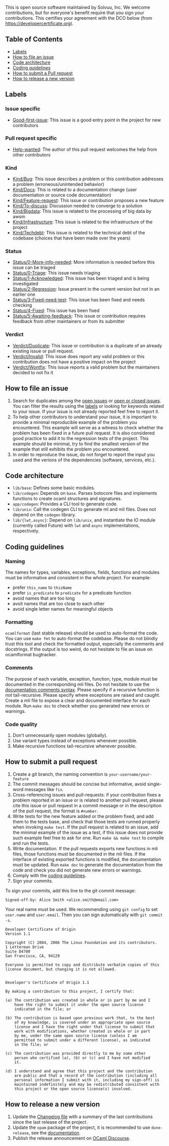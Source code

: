 This is open source software maintained by Solvuu, Inc. We welcome
contributions, but for everyone's benefit require that you sign your
contributions. This certifies your agreement with the DCO below (from
https://developercertificate.org).


## Table of Contents

- [Labels](#labels)
- [How to file an issue](#how-to-file-an-issue)
- [Code architecture](#code-architecture)
- [Coding guidelines](#coding-guidelines)
- [How to submit a Pull request](#how-to-submit-a-pull-request)
- [How to release a new version](#how-to-release-a-new-version)


## Labels

### Issue specific

- [Good-first-issue](https://github.com/solvuu-inc/awsm/labels/Good-first-issue): This issue is a good entry point in the project for new contributors

### Pull request specific

- [Help-wanted](https://github.com/solvuu-inc/awsm/labels/Help-wanted): The author of this pull request welcomes the help from other contributors

### Kind

- [Kind/Bug](https://github.com/solvuu-inc/awsm/labels/Kind%2FBug): This issue describes a problem or this contribution addresses a problem (erroneous/unintended behavior)
- [Kind/Docs](https://github.com/solvuu-inc/awsm/labels/Kind%2FDocs): This is related to a documentation change (user documentation or source code documentation)
- [Kind/Feature-request](https://github.com/solvuu-inc/awsm/labels/Kind%2FFeature-request): This issue or contribution proposes a new feature
- [Kind/To-discuss](https://github.com/solvuu-inc/awsm/labels/Kind%2FTo-discuss): Discussion needed to converge to a solution
- [Kind/Bigdata](https://github.com/solvuu-inc/awsm/labels/Kind%2FBigdata): This issue is related to the processing of big data by awsm
- [Kind/Infrastructure](https://github.com/solvuu-inc/awsm/labels/Kind%2FInfrastructure): This issue is related to the infrastructure of the project
- [Kind/Techdebt](https://github.com/solvuu-inc/awsm/labels/Kind%2FTechdebt): This issue is related to the technical debt of the codebase (choices that have been made over the years)

### Status

- [Status/0-More-info-needed](https://github.com/solvuu-inc/awsm/labels/Status%2F0-More-info-needed): More information is needed before this issue can be triaged
- [Status/0-Triage](https://github.com/solvuu-inc/awsm/labels/Status%2F0-Triage): This issue needs triaging
- [Status/1-Acknowledged](https://github.com/solvuu-inc/awsm/labels/Status%2F1-Acknowledged): This issue has been triaged and is being investigated
- [Status/2-Regression](https://github.com/solvuu-inc/awsm/labels/Status%2F2-Regression): Issue present in the current version but not in an earlier one
- [Status/3-Fixed-need-test](https://github.com/solvuu-inc/awsm/labels/Status%2F3-Fixed-need-test): This issue has been fixed and needs checking
- [Status/4-Fixed](https://github.com/solvuu-inc/awsm/labels/Status%2F4-Fixed): This issue has been fixed
- [Status/5-Awaiting-feedback](https://github.com/solvuu-inc/awsm/labels/Status%2F5-Awaiting-feedback): This issue or contribution requires feedback from other maintainers or from its submitter

### Verdict

- [Verdict/Duplicate](https://github.com/solvuu-inc/awsm/labels/Verdict%2FDuplicate): This issue or contribution is a duplicate of an already existing issue or pull request.
- [Verdict/Invalid](https://github.com/solvuu-inc/awsm/labels/Verdict%2FInvalid): This issue does report any valid problem or this contribution does not have a positive impact on the project
- [Verdict/Wontfix](https://github.com/solvuu-inc/awsm/labels/Verdict%2FWontfix): This issue reports a valid problem but the maintainers decided to not fix it


## How to file an issue

1. Search for duplicates among the [open issues](https://github.com/solvuu-inc/awsm/issues) or [open or closed issues](https://github.com/solvuu-inc/awsm/issues?utf8=%E2%9C%93&q=is%3Aissue). You can filter the results using the [labels](#labels) or looking for keywords related to your issue. If your issue is not already reported feel free to report it.
2. To help other contributors to understand your issue, it is important to provide a minimal reproducible example of the problem you encountered. This example will serve as a witness to check whether the problem has been fixed in a future pull request. It is also considered good practice to add it to the regression tests of the project. This example should be minimal, try to find the smallest version of the example that still exhibits the problem you encountered.
3. In order to reproduce the issue, do not forget to report the input you used and the verions of the dependencies (software, services, etc.).


## Code architecture

- `lib/base`: Defines some basic modules.
- `lib/codegen`: Depends on `base`. Parses botocore files and implements functions to create ocaml structures and signatures.
- `app/codegen`: Provides a CLI tool to generate code.
- `lib/unix`: Call the codegen CLI to generate ml and mli files. Does not depend on the `codegen` library.
- `lib/{lwt,async}`: Depend on `lib/unix`, and instantiate the IO module (currently called Future) with `lwt` and `async` implementations, respectively.


## Coding guidelines

### Naming

The names for types, variables, exceptions, fields, functions and modules must be informative and consistent in the whole project. For example:
- prefer `this_name` to `thisName`
- prefer `is_predicate` to `predicate` for a predicate function
- avoid names that are too long
- avoit names that are too close to each other
- avoid single letter names for meaningful objects

### Formatting

`ocamlformat` (last stable release) should be used to auto-format the code.
You can use `make fmt` to auto-format the codebase.
Please do not blindly trust this tool and check the formatted output, especially the comments and docstrings.
If the output is too weird, do not hesitate to file an issue on ocamlformat bugtracker.

### Comments

The purpose of each variable, exception, function, type, module must be documented in the corresponding mli files.
Do not hesitate to use the [documentation comments syntax](https://caml.inria.fr/pub/docs/manual-ocaml/ocamldoc.html).
Please specify if a recursive function is not tail-recursive.
Please specify where exceptions are raised and caught.
Create a mli file to expose a clear and documented interface for each module.
Run `make doc` to check whether you generated new errors or warnings.

### Code quality

1. Don't unnecessarily open modules (globally).
2. Use variant types instead of exceptions whenever possible.
3. Make recursive functions tail-recursive whenever possible.


## How to submit a pull request

1. Create a git branch, the naming convention is `your-username/your-feature`
2. The commit messages should be concise but informative, avoid single-word messages like `fix`.
2. Cross-referencing issues and pull-requests: if your contribution fixes a problem reported in an issue or is related to another pull request, please cite this issue or pull request in a commit message or in the description of the pull request, the format is `#number`.
3. Write tests for the new feature added or the problem fixed, and add them to the tests base, and check that those tests are runned properly when invoking `make test`. If the pull request is related to an issue, add the minimal example of the issue as a test, if this issue does not provide such example feel free to ask for one. Run `make && make test` to compile and run the tests.
4. Write documentation. If the pull requests exports new functions in mli files, those functions must be documented in the mli files. If the interface of existing exported functions is modified, the documentation must be updated. Run `make doc` to generate the documentation from the code and check you did not generate new errors or warnings.
5. Comply with the [coding guidelines](#coding-guidelines).
6. Sign your commits.


To sign your commits, add this line to the git commit message:

```
Signed-off-by: Alice Smith <alice.smith@email.com>
```

Your real name must be used. We recommending using `git config` to set
`user.name` and `user.email`. Then you can sign automatically with
`git commit -s`.


```
Developer Certificate of Origin
Version 1.1

Copyright (C) 2004, 2006 The Linux Foundation and its contributors.
1 Letterman Drive
Suite D4700
San Francisco, CA, 94129

Everyone is permitted to copy and distribute verbatim copies of this
license document, but changing it is not allowed.


Developer's Certificate of Origin 1.1

By making a contribution to this project, I certify that:

(a) The contribution was created in whole or in part by me and I
    have the right to submit it under the open source license
    indicated in the file; or

(b) The contribution is based upon previous work that, to the best
    of my knowledge, is covered under an appropriate open source
    license and I have the right under that license to submit that
    work with modifications, whether created in whole or in part
    by me, under the same open source license (unless I am
    permitted to submit under a different license), as indicated
    in the file; or

(c) The contribution was provided directly to me by some other
    person who certified (a), (b) or (c) and I have not modified
    it.

(d) I understand and agree that this project and the contribution
    are public and that a record of the contribution (including all
    personal information I submit with it, including my sign-off) is
    maintained indefinitely and may be redistributed consistent with
    this project or the open source license(s) involved.
```


## How to release a new version

1. Update the [Changelog file](./CHANGES.md) with a summary of the last contributions since the last release of the project.
2. Update the `opam` package of the project, it is recommended to use `dune-release`, see the [documentation](https://github.com/samoht/dune-release/blob/master/README.md).
3. Publish the release announcement on [OCaml Discourse](https://discuss.ocaml.org/).
